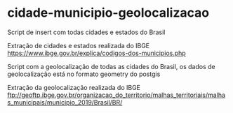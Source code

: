 # cidade-municipio-geolocalizacao

Script de insert com todas cidades e estados do Brasil

Extração de cidades e estados realizada do IBGE
https://www.ibge.gov.br/explica/codigos-dos-municipios.php

Script com a geolocalização de todas as cidades do Brasil, os dados de geolocalização está no formato geometry do postgis

Extração da geolocalização realizada do IBGE
ftp://geoftp.ibge.gov.br/organizacao_do_territorio/malhas_territoriais/malhas_municipais/municipio_2019/Brasil/BR/
